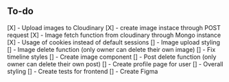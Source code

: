 ## To-do

[X] - Upload images to Cloudinary
[X] - create image instace through POST request
[X] - Image fetch function from cloudinary through Mongo instance
[X] - Usage of cookies instead of default sessions
[] - Image upload styling
[] - Image delete function (only owner can delete their own image)
[] - Fix timeline styles
[] - Create image component 
[] - Post delete function (only owner can delete their own post)
[] - Create profile page for user
[] - Overall styling
[] - Create tests for frontend
[] - Create Figma
